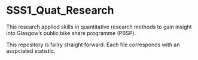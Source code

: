 # SSS1_Quat_Research
This research applied skills in quantitative research methods to gain insight into Glasgow’s public bike share programme (PBSP). 


This repository is failry straight forward. Each file corresponds with an asspciated statistic. 
